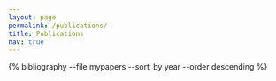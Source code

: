 ```yaml
---
layout: page
permalink: /publications/
title: Publications
nav: true
---
```


<div class="publications">
{% bibliography --file mypapers --sort_by year --order descending %}

</div>